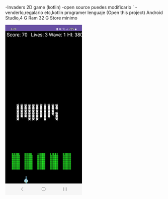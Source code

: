 -Invaders 2D game (kotlin)
 -open source puedes modificarlo `
 -venderlo,regalarlo etc,kotlin programer lenguaje
 (Open this project) Android Studio,4 G Ram 32 G Store minimo
<p aling="center"><img width="244" heigth="244" src="https://github.com/joatro/Invaders/blob/2ccc0a3103c225f73e77a1b4a29f7c202c4d934d/Screenshot_20240806_182021_Invaders.jpg"></p>
